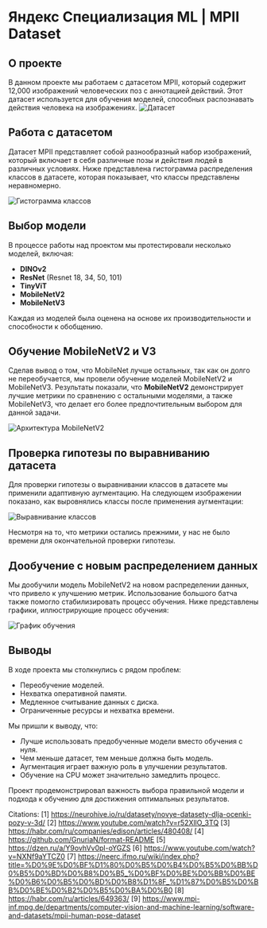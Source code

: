 # Яндекс Специализация ML | MPII Dataset

## О проекте
В данном проекте мы работаем с датасетом MPII, который содержит 12,000 изображений человеческих поз с аннотацией действий. Этот датасет используется для обучения моделей, способных распознавать действия человека на изображениях.
![Датасет](https://github.com/user-attachments/assets/3ac9ff81-0575-4779-8902-49ef2457d153)

## Работа с датасетом
Датасет MPII представляет собой разнообразный набор изображений, который включает в себя различные позы и действия людей в различных условиях. Ниже представлена гистограмма распределения классов в датасете, которая показывает, что классы представлены неравномерно.

![Гистограмма классов](https://github.com/user-attachments/assets/00822953-5a72-46b5-869b-bdeae9ed00e5)


## Выбор модели
В процессе работы над проектом мы протестировали несколько моделей, включая:
- **DINOv2**
- **ResNet** (Resnet 18, 34, 50, 101)
- **TinyViT**
- **MobileNetV2**
- **MobileNetV3**

Каждая из моделей была оценена на основе их производительности и способности к обобщению.

## Обучение MobileNetV2 и V3
Сделав вывод о том, что MobileNet лучше остальных, так как он долго не переобучается, мы провели обучение моделей MobileNetV2 и MobileNetV3. Результаты показали, что **MobileNetV2** демонстрирует лучшие метрики по сравнению с остальными моделями, а также MobileNetV3, что делает его более предпочтительным выбором для данной задачи.

![Архитектура MobileNetV2](https://github.com/user-attachments/assets/e8bb544e-45a9-465a-a5c9-f6817384f280)


## Проверка гипотезы по выравниванию датасета
Для проверки гипотезы о выравнивании классов в датасете мы применили адаптивную аугментацию. На следующем изображении показано, как выровнялись классы после применения аугментации:

![Выравнивание классов](https://github.com/user-attachments/assets/06ea1988-b0e7-4142-be12-38006474bb4b)


Несмотря на то, что метрики остались прежними, у нас не было времени для окончательной проверки гипотезы.

## Дообучение с новым распределением данных
Мы дообучили модель MobileNetV2 на новом распределении данных, что привело к улучшению метрик. Использование большого батча также помогло стабилизировать процесс обучения. Ниже представлены графики, иллюстрирующие процесс обучения:

![График обучения](https://github.com/user-attachments/assets/7bc4442b-952f-4749-a079-9a85086b84a5)


## Выводы
В ходе проекта мы столкнулись с рядом проблем:
- Переобучение моделей.
- Нехватка оперативной памяти.
- Медленное считывание данных с диска.
- Ограниченные ресурсы и нехватка времени.

Мы пришли к выводу, что:
- Лучше использовать предобученные модели вместо обучения с нуля.
- Чем меньше датасет, тем меньше должна быть модель.
- Аугментация играет важную роль в улучшении результатов.
- Обучение на CPU может значительно замедлить процесс.

Проект продемонстрировал важность выбора правильной модели и подхода к обучению для достижения оптимальных результатов.

Citations:
[1] https://neurohive.io/ru/datasety/novye-datasety-dlja-ocenki-pozy-v-3d/
[2] https://www.youtube.com/watch?v=r52XllO_3TQ
[3] https://habr.com/ru/companies/edison/articles/480408/
[4] https://github.com/GnuriaN/format-README
[5] https://dzen.ru/a/Y9ovhVv0pl-oYGZS
[6] https://www.youtube.com/watch?v=NXNf9aYTCZ0
[7] https://neerc.ifmo.ru/wiki/index.php?title=%D0%9E%D0%BF%D1%80%D0%B5%D0%B4%D0%B5%D0%BB%D0%B5%D0%BD%D0%B8%D0%B5_%D0%BF%D0%BE%D0%BB%D0%BE%D0%B6%D0%B5%D0%BD%D0%B8%D1%8F_%D1%87%D0%B5%D0%BB%D0%BE%D0%B2%D0%B5%D0%BA%D0%B0
[8] https://habr.com/ru/articles/649363/
[9] https://www.mpi-inf.mpg.de/departments/computer-vision-and-machine-learning/software-and-datasets/mpii-human-pose-dataset
